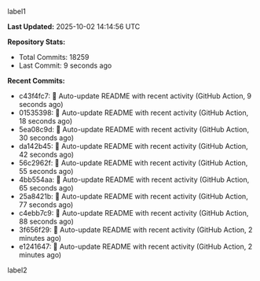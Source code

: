 
label1 
<!-- ACTIVITY_START -->
**Last Updated:** 2025-10-02 14:14:56 UTC

**Repository Stats:**
- Total Commits: 18259
- Last Commit: 9 seconds ago

**Recent Commits:**
- c43f4fc7: 🤖 Auto-update README with recent activity (GitHub Action, 9 seconds ago)
- 01535398: 🤖 Auto-update README with recent activity (GitHub Action, 18 seconds ago)
- 5ea08c9d: 🤖 Auto-update README with recent activity (GitHub Action, 30 seconds ago)
- da142b45: 🤖 Auto-update README with recent activity (GitHub Action, 42 seconds ago)
- 56c2962f: 🤖 Auto-update README with recent activity (GitHub Action, 55 seconds ago)
- 4bb554aa: 🤖 Auto-update README with recent activity (GitHub Action, 65 seconds ago)
- 25a8421b: 🤖 Auto-update README with recent activity (GitHub Action, 77 seconds ago)
- c4ebb7c9: 🤖 Auto-update README with recent activity (GitHub Action, 88 seconds ago)
- 3f656f29: 🤖 Auto-update README with recent activity (GitHub Action, 2 minutes ago)
- e1241647: 🤖 Auto-update README with recent activity (GitHub Action, 2 minutes ago)
<!-- ACTIVITY_END -->

label2
